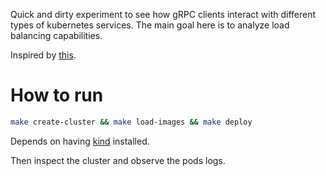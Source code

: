Quick and dirty experiment to see how gRPC clients interact with different types of kubernetes services. The main goal here is to analyze load balancing capabilities.

Inspired by [this](https://github.com/jtattermusch/grpc-loadbalancing-kubernetes-examples#example-1-round-robin-loadbalancing-with-grpcs-built-in-loadbalancing-policy).

# How to run
```bash
make create-cluster && make load-images && make deploy
```

Depends on having [kind](https://kind.sigs.k8s.io/) installed.

Then inspect the cluster and observe the pods logs.

